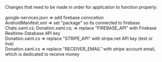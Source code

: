 Changes that need to be made in order for application to function properly: <br />
<br />
google-services.json => add firebase conncetion<br />
AndroidManifest.xml => set "package" so its connected to firebase<br />
Chats.xaml.cs; Donation.xaml.cs; => replace "FIREBASE_API" with Firebase Realtime-Database API key<br />
Donation.xaml.cs => replace "STRIPE_API" with stripe.net API key (test or live)<br />
Donation.xaml.cs => replace "RECEIVER_EMAIL" with stripe account email, which is dedicated to receive money<br />

<br />
<br />
<br />



